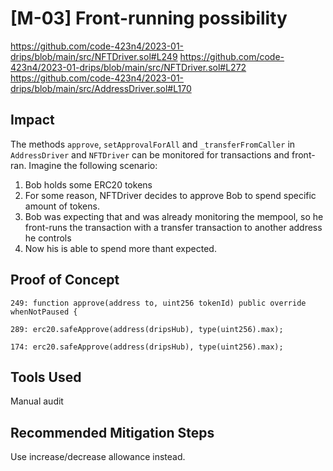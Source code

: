 # [M-03] Front-running possibility

https://github.com/code-423n4/2023-01-drips/blob/main/src/NFTDriver.sol#L249
https://github.com/code-423n4/2023-01-drips/blob/main/src/NFTDriver.sol#L272
https://github.com/code-423n4/2023-01-drips/blob/main/src/AddressDriver.sol#L170

## Impact

The methods `approve`, `setApprovalForAll` and `_transferFromCaller` in `AddressDriver` and `NFTDriver` can be monitored for transactions and front-ran. Imagine the following scenario:

1. Bob holds some ERC20 tokens
2. For some reason, NFTDriver decides to approve Bob to spend specific amount of tokens.
3. Bob was expecting that and was already monitoring the mempool, so he front-runs the transaction with a transfer transaction to another address he controls
4. Now his is able to spend more thant expected.

## Proof of Concept

```solidity
249: function approve(address to, uint256 tokenId) public override whenNotPaused {

289: erc20.safeApprove(address(dripsHub), type(uint256).max);
```

```solidity
174: erc20.safeApprove(address(dripsHub), type(uint256).max);
```

## Tools Used

Manual audit

## Recommended Mitigation Steps

Use increase/decrease allowance instead.
